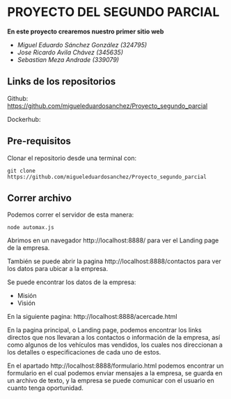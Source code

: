 # PROYECTO DEL SEGUNDO PARCIAL

**En este proyecto crearemos nuestro primer sitio web**

- *Miguel Eduardo Sánchez González (324795)*
- *Jose Ricardo Avila Chávez (345635)*
- *Sebastian Meza Andrade (339079)*

## Links de los repositorios
Github: https://github.com/migueleduardosanchez/Proyecto_segundo_parcial

Dockerhub:

## Pre-requisitos

Clonar el repositorio desde una terminal con:
```
git clone https://github.com/migueleduardosanchez/Proyecto_segundo_parcial
```

## Correr archivo

Podemos correr el servidor de esta manera:
```
node automax.js
```
Abrimos en un navegador http://localhost:8888/ para ver el Landing page de la empresa.

También se puede abrir la pagina http://localhost:8888/contactos para ver los datos para ubicar a la empresa.

Se puede encontrar los datos de la empresa:

+ Misión
+ Visión

En la siguiente pagina: http://localhost:8888/acercade.html

En la pagina principal, o Landing page, podemos encontrar los links directos que nos llevaran a los contactos o información de la empresa, así como algunos de los vehículos mas vendidos, los cuales nos direccionan a los detalles o especificaciones de cada uno de estos.

En el apartado http://localhost:8888/formulario.html podemos encontrar un formulario en el cual podemos enviar mensajes a la empresa, se guarda en un archivo de texto, y la empresa se puede comunicar con el usuario en cuanto tenga oportunidad.
